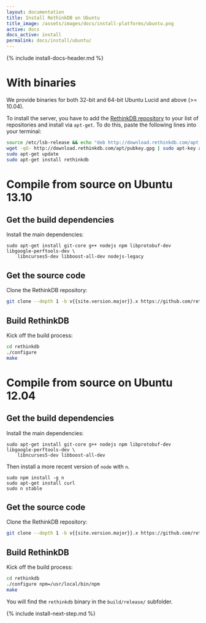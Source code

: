 ```yaml
---
layout: documentation
title: Install RethinkDB on Ubuntu
title_image: /assets/images/docs/install-platforms/ubuntu.png
active: docs
docs_active: install
permalink: docs/install/ubuntu/
---
```

{% include install-docs-header.md %}

# With binaries #
We provide binaries for both 32-bit and 64-bit Ubuntu Lucid and above (>= 10.04).

To install the server, you have to add the [RethinkDB
repository](http://download.rethinkdb.com/apt) to your list of
repositories and install via `apt-get`.
To do this, paste the
following lines into your terminal:

```bash
source /etc/lsb-release && echo "deb http://download.rethinkdb.com/apt $DISTRIB_CODENAME main" | sudo tee /etc/apt/sources.list.d/rethinkdb.list
wget -qO- http://download.rethinkdb.com/apt/pubkey.gpg | sudo apt-key add -
sudo apt-get update
sudo apt-get install rethinkdb
```

# Compile from source on Ubuntu 13.10 #

## Get the build dependencies ##
Install the main dependencies:

```
sudo apt-get install git-core g++ nodejs npm libprotobuf-dev libgoogle-perftools-dev \
    libncurses5-dev libboost-all-dev nodejs-legacy
```

## Get the source code ##
Clone the RethinkDB repository:

```bash
git clone --depth 1 -b v{{site.version.major}}.x https://github.com/rethinkdb/rethinkdb.git
```

## Build RethinkDB ##

Kick off the build process:

```bash
cd rethinkdb
./configure
make
```


# Compile from source on Ubuntu 12.04 #

## Get the build dependencies ##

Install the main dependencies:

```
sudo apt-get install git-core g++ nodejs npm libprotobuf-dev libgoogle-perftools-dev \
    libncurses5-dev libboost-all-dev
```

Then install a more recent version of `node` with `n`.

```
sudo npm install -g n
sudo apt-get install curl
sudo n stable
```

## Get the source code ##
Clone the RethinkDB repository:

```bash
git clone --depth 1 -b v{{site.version.major}}.x https://github.com/rethinkdb/rethinkdb.git
```

## Build RethinkDB ##

Kick off the build process:

```bash
cd rethinkdb
./configure npm=/usr/local/bin/npm
make
```

You will find the `rethinkdb` binary in the `build/release/` subfolder.  


{% include install-next-step.md %}
